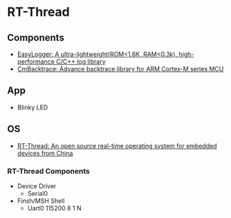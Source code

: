 # RT-Thread

## Components

- [EasyLogger: A ultra-lightweight(ROM<1.6K, RAM<0.3k), high-performance C/C++ log library](https://github.com/armink/EasyLogger)
- [CmBacktrace: Advance backtrace library for ARM Cortex-M series MCU](https://github.com/armink/EasyLogger)

## App

- Blinky LED

## OS

- [RT-Thread: An open source real-time operating system for embedded devices from China](https://github.com/RT-Thread/rt-thread)

### RT-Thread Components

- Device Driver
    - Serial0
- Finsh/MSH Shell
    - Uart0 115200 8 1 N
